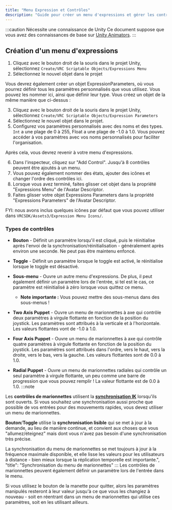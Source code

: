 ```yaml
---
title: "Menu Expression et Contrôles"
description: "Guide pour créer un menu d'expressions et gérer les contrôles dans Unity"
---
```


:::caution Nécessite une connaissance de Unity
Ce document suppose que vous avez des connaissances de base sur [Unity Animators](https://docs.unity3d.com/2019.4/Documentation/Manual/class-AnimatorController.html).
:::

## Création d'un menu d'expressions

1. Cliquez avec le bouton droit de la souris dans le projet Unity, sélectionnez `Create/VRC Scriptable Objects/Expressions Menu`
2. Sélectionnez le nouvel objet dans le projet

Vous devrez également créer un objet ExpressionParameters, où vous pourrez définir tous les paramètres personnalisés que vous utilisez. Vous pouvez les nommer ici, ainsi que définir leur type. Vous créez un objet de la même manière que ci-dessus :

3. Cliquez avec le bouton droit de la souris dans le projet Unity, sélectionnez `Create/VRC Scriptable Objects/Expression Parameters`
4. Sélectionnez le nouvel objet dans le projet.
5. Configurez vos paramètres personnalisés avec des noms et des types. `Int` a une plage de 0 à 255, Float a une plage de -1.0 à 1.0. Vous pouvez accéder à vos paramètres avec vos noms personnalisés pour faciliter l'organisation.

Après cela, vous devrez revenir à votre menu d'expressions.

6. Dans l'inspecteur, cliquez sur "Add Control". Jusqu'à 8 contrôles peuvent être ajoutés à un menu.
7. Vous pouvez également nommer des états, ajouter des icônes et changer l'ordre des contrôles ici.
8. Lorsque vous avez terminé, faites glisser cet objet dans la propriété "Expressions Menu" de l'Avatar Descriptor.
9. Faites glisser votre objet Expressions Parameters dans la propriété "Expressions Parameters" de l'Avatar Descriptor.

FYI: nous avons inclus quelques icônes par défaut que vous pouvez utiliser dans `VRCSDK/Assets3/Expression Menu Icons/`.

### Types de contrôles

* **Bouton** - Définit un paramètre lorsqu'il est cliqué, puis le réinitialise après l'envoi de la synchronisation/réinitialisation - généralement après environ une seconde. Ne peut pas être maintenu enfoncé.
* **Toggle** - Définit un paramètre lorsque le toggle est activé, le réinitialise lorsque le toggle est désactivé.
* **Sous-menu** - Ouvre un autre menu d'expressions. De plus, il peut également définir un paramètre lors de l'entrée, si tel est le cas, ce paramètre est réinitialisé à zéro lorsque vous quittez ce menu.
  * **Note importante :** Vous pouvez mettre des sous-menus dans des sous-menus !

* **Two Axis Puppet** - Ouvre un menu de marionnettes à axe qui contrôle deux paramètres à virgule flottante en fonction de la position du joystick. Les paramètres sont attribués à la verticale et à l'horizontale. Les valeurs flottantes vont de -1.0 à 1.0.
* **Four Axis Puppet** - Ouvre un menu de marionnettes à axe qui contrôle quatre paramètres à virgule flottante en fonction de la position du joystick. Les paramètres sont attribués dans l'ordre, vers le haut, vers la droite, vers le bas, vers la gauche. Les valeurs flottantes sont de 0.0 à 1.0.
* **Radial Puppet** - Ouvre un menu de marionnettes radiales qui contrôle un seul paramètre à virgule flottante, un peu comme une barre de progression que vous pouvez remplir ! La valeur flottante est de 0.0 à 1.0.
:::note

Les **contrôles de marionnettes** utilisent la [**synchronisation IK**](/avatars/animator-parameters#sync-types) lorsqu'ils sont ouverts. Si vous souhaitez une synchronisation aussi proche que possible de vos entrées pour des mouvements rapides, vous devez utiliser un menu de marionnettes.

**Bouton**/**Toggle** utilise la **synchronisation lisible** qui se met à jour à la demande, au lieu de manière continue, et convient aux choses que vous "allumez/éteignez" mais dont vous n'avez pas besoin d'une synchronisation très précise.

La synchronisation du menu de marionnettes se met toujours à jour à la fréquence maximale disponible, et elle lisse les valeurs pour les utilisateurs à distance - bien mieux lorsque la réplication temporelle est importante.",
  "title": "Synchronisation du menu de marionnettes"
:::
Les contrôles de marionnettes peuvent également définir un paramètre lors de l'entrée dans le menu.

Si vous utilisez le bouton de la manette pour quitter, alors les paramètres manipulés resteront à leur valeur jusqu'à ce que vous les changiez à nouveau - soit en réentrant dans un menu de marionnettes qui utilise ces paramètres, soit en les utilisant ailleurs.
